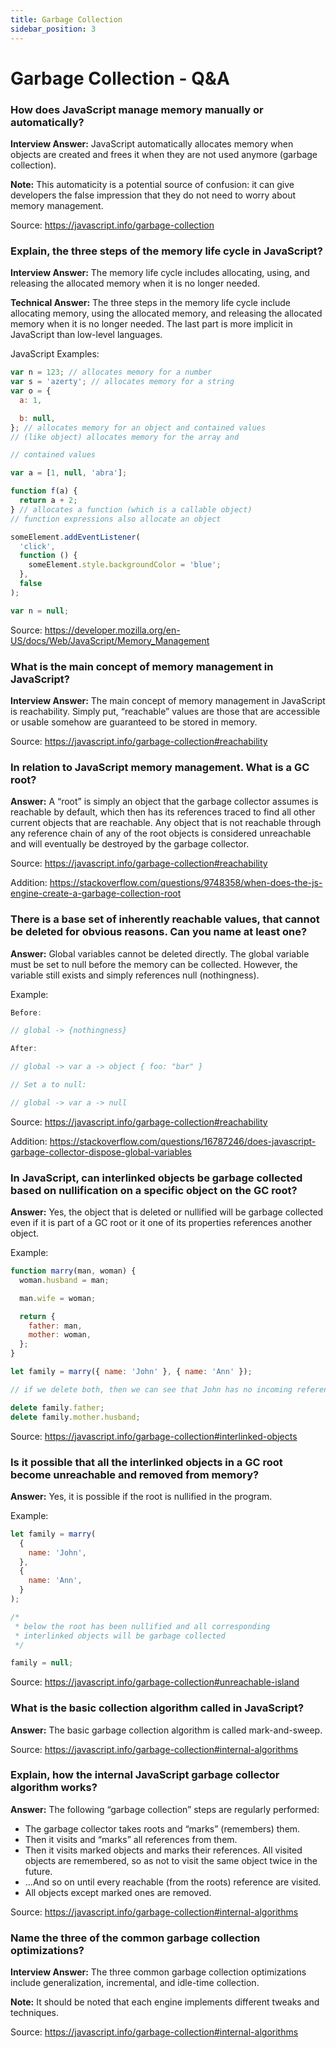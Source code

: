 ```yaml
---
title: Garbage Collection
sidebar_position: 3
---
```


# Garbage Collection - Q&A

### How does JavaScript manage memory manually or automatically?

**Interview Answer:** JavaScript automatically allocates memory when objects are created and frees it when they are not used anymore (garbage collection).

**Note:** This automaticity is a potential source of confusion: it can give developers the false impression that they do not need to worry about memory management.

Source: <https://javascript.info/garbage-collection>

### Explain, the three steps of the memory life cycle in JavaScript?

**Interview Answer:** The memory life cycle includes allocating, using, and releasing the allocated memory when it is no longer needed.

**Technical Answer:** The three steps in the memory life cycle include allocating memory, using the allocated memory, and releasing the allocated memory when it is no longer needed. The last part is more implicit in JavaScript than low-level languages.

JavaScript Examples:

```js
var n = 123; // allocates memory for a number
var s = 'azerty'; // allocates memory for a string
var o = {
  a: 1,

  b: null,
}; // allocates memory for an object and contained values
// (like object) allocates memory for the array and

// contained values

var a = [1, null, 'abra'];

function f(a) {
  return a + 2;
} // allocates a function (which is a callable object)
// function expressions also allocate an object

someElement.addEventListener(
  'click',
  function () {
    someElement.style.backgroundColor = 'blue';
  },
  false
);

var n = null;
```

Source: <https://developer.mozilla.org/en-US/docs/Web/JavaScript/Memory_Management>

### What is the main concept of memory management in JavaScript?

**Interview Answer:** The main concept of memory management in JavaScript is reachability. Simply put, “reachable” values are those that are accessible or usable somehow are guaranteed to be stored in memory.

Source: <https://javascript.info/garbage-collection#reachability>

### In relation to JavaScript memory management. What is a GC root?

**Answer:** A “root” is simply an object that the garbage collector assumes is reachable by default, which then has its references traced to find all other current objects that are reachable. Any object that is not reachable through any reference chain of any of the root objects is considered unreachable and will eventually be destroyed by the garbage collector.

Source: <https://javascript.info/garbage-collection#reachability>

Addition: <https://stackoverflow.com/questions/9748358/when-does-the-js-engine-create-a-garbage-collection-root>

### There is a base set of inherently reachable values, that cannot be deleted for obvious reasons. Can you name at least one?

**Answer:** Global variables cannot be deleted directly. The global variable must be set to null before the memory can be collected. However, the variable still exists and simply references null (nothingness).

Example:

```js
Before:

// global -> {nothingness}

After:

// global -> var a -> object { foo: "bar" }

// Set a to null:

// global -> var a -> null
```

Source: <https://javascript.info/garbage-collection#reachability>

Addition: <https://stackoverflow.com/questions/16787246/does-javascript-garbage-collector-dispose-global-variables>

### In JavaScript, can interlinked objects be garbage collected based on nullification on a specific object on the GC root?

**Answer:** Yes, the object that is deleted or nullified will be garbage collected even if it is part of a GC root or it one of its properties references another object.

Example:

```js
function marry(man, woman) {
  woman.husband = man;

  man.wife = woman;

  return {
    father: man,
    mother: woman,
  };
}

let family = marry({ name: 'John' }, { name: 'Ann' });

// if we delete both, then we can see that John has no incoming reference any more

delete family.father;
delete family.mother.husband;
```

Source: <https://javascript.info/garbage-collection#interlinked-objects>

### Is it possible that all the interlinked objects in a GC root become unreachable and removed from memory?

**Answer:** Yes, it is possible if the root is nullified in the program.

Example:

```js
let family = marry(
  {
    name: 'John',
  },
  {
    name: 'Ann',
  }
);

/*
 * below the root has been nullified and all corresponding
 * interlinked objects will be garbage collected
 */

family = null;
```

Source: <https://javascript.info/garbage-collection#unreachable-island>

### What is the basic collection algorithm called in JavaScript?

**Answer:** The basic garbage collection algorithm is called mark-and-sweep.

Source: <https://javascript.info/garbage-collection#internal-algorithms>

### Explain, how the internal JavaScript garbage collector algorithm works?

**Answer:** The following “garbage collection” steps are regularly performed:

- The garbage collector takes roots and “marks” (remembers) them.
- Then it visits and “marks” all references from them.
- Then it visits marked objects and marks their references. All visited objects are remembered, so as not to visit the same object twice in the future.
- …And so on until every reachable (from the roots) reference are visited.
- All objects except marked ones are removed.

Source: <https://javascript.info/garbage-collection#internal-algorithms>

### Name the three of the common garbage collection optimizations?

**Interview Answer:** The three common garbage collection optimizations include generalization, incremental, and idle-time collection.

**Note:** It should be noted that each engine implements different tweaks and techniques.

Source: <https://javascript.info/garbage-collection#internal-algorithms>
